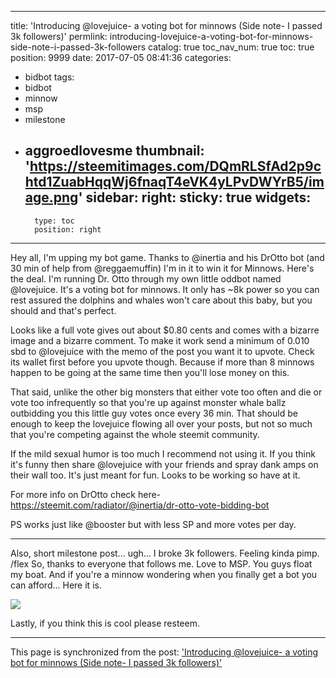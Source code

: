 
---
title: 'Introducing @lovejuice- a voting bot for minnows (Side note- I passed 3k followers)'
permlink: introducing-lovejuice-a-voting-bot-for-minnows-side-note-i-passed-3k-followers
catalog: true
toc_nav_num: true
toc: true
position: 9999
date: 2017-07-05 08:41:36
categories:
- bidbot
tags:
- bidbot
- minnow
- msp
- milestone
- aggroedlovesme
thumbnail: 'https://steemitimages.com/DQmRLSfAd2p9chtd1ZuabHqqWj6fnaqT4eVK4yLPvDWYrB5/image.png'
sidebar:
    right:
        sticky: true
widgets:
    -
        type: toc
        position: right
---


Hey all,  I'm upping my bot game.  Thanks to @inertia and his DrOtto bot (and 30 min of help from @reggaemuffin) I'm in it to win it for Minnows.  Here's the deal.  I'm running Dr. Otto through my own little oddbot named @lovejuice.  It's a voting bot for minnows.  It only has ~8k power so you can rest assured the dolphins and whales won't care about this baby, but you should and that's perfect.

Looks like a full vote gives out about $0.80 cents and comes with a bizarre image and a bizarre comment.  To make it work send a minimum of 0.010 sbd to @lovejuice with the memo of the post you want it to upvote.  Check its wallet first before you upvote though.  Because if more than 8 minnows happen to be going at the same time then you'll lose money on this.

That said, unlike the other big monsters that either vote too often and die or vote too infrequently so that you're up against monster whale ballz outbidding you this little guy votes once every 36 min.  That should be enough to keep the lovejuice flowing all over your posts, but not so much that you're competing against the whole steemit community.

If the mild sexual humor is too much I recommend not using it.  If you think it's funny then share @lovejuice with your friends and spray dank amps on their wall too.  It's just meant for fun.  Looks to be working so have at it.

For more info on DrOtto check here- https://steemit.com/radiator/@inertia/dr-otto-vote-bidding-bot

PS works just like @booster but with less SP and more votes per day.

---
Also, short milestone post... ugh... I broke 3k followers.  Feeling kinda pimp.  /flex  So, thanks to everyone that follows me.  Love to MSP.  You guys float my boat.  And if you're a minnow wondering when you finally get a bot you can afford... Here it is.

![](https://steemitimages.com/DQmRLSfAd2p9chtd1ZuabHqqWj6fnaqT4eVK4yLPvDWYrB5/image.png)

Lastly, if you think this is cool please resteem.

- - -

This page is synchronized from the post: ['Introducing @lovejuice- a voting bot for minnows (Side note- I passed 3k followers)'](https://steemit.com/@aggroed/introducing-lovejuice-a-voting-bot-for-minnows-side-note-i-passed-3k-followers)
